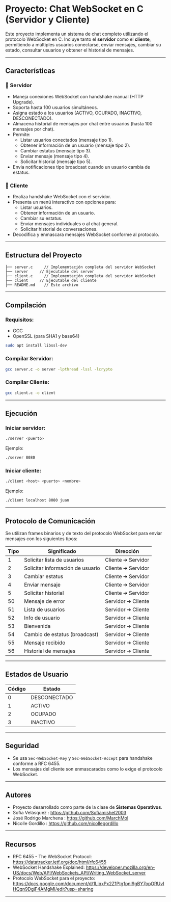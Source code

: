 # Proyecto: Chat WebSocket en C (Servidor y Cliente)

Este proyecto implementa un sistema de chat completo utilizando el protocolo WebSocket en C. Incluye tanto el **servidor** como el **cliente**, permitiendo a múltiples usuarios conectarse, enviar mensajes, cambiar su estado, consultar usuarios y obtener el historial de mensajes.

---

## Características

### 🚀 Servidor
- Maneja conexiones WebSocket con handshake manual (HTTP Upgrade).
- Soporta hasta 100 usuarios simultáneos.
- Asigna estado a los usuarios (ACTIVO, OCUPADO, INACTIVO, DESCONECTADO).
- Almacena historial de mensajes por chat entre usuarios (hasta 100 mensajes por chat).
- Permite:
  - Listar usuarios conectados (mensaje tipo 1).
  - Obtener información de un usuario (mensaje tipo 2).
  - Cambiar estatus (mensaje tipo 3).
  - Enviar mensaje (mensaje tipo 4).
  - Solicitar historial (mensaje tipo 5).
- Envia notificaciones tipo broadcast cuando un usuario cambia de estatus.

### 📲 Cliente
- Realiza handshake WebSocket con el servidor.
- Presenta un menú interactivo con opciones para:
  - Listar usuarios.
  - Obtener información de un usuario.
  - Cambiar su estatus.
  - Enviar mensajes individuales o al chat general.
  - Solicitar historial de conversaciones.
- Decodifica y enmascara mensajes WebSocket conforme al protocolo.

---

## Estructura del Proyecto

```
├── server.c     // Implementación completa del servidor WebSocket
├── server     // Ejecutable del server
├── client.c     // Implementación completa del servidor WebSocket
├── client     // Ejecutable del cliente
├── README.md    // Este archivo
```

---

## Compilación

### Requisitos:
- GCC
- OpenSSL (para SHA1 y base64)

```bash
sudo apt install libssl-dev
```

### Compilar Servidor:
```bash
gcc server.c -o server -lpthread -lssl -lcrypto
```

### Compilar Cliente:
```bash
gcc client.c -o client
```

---

## Ejecución

### Iniciar servidor:
```bash
./server <puerto>
```
Ejemplo:
```bash
./server 8080
```

### Iniciar cliente:
```bash
./client <host> <puerto> <nombre>
```
Ejemplo:
```bash
./client localhost 8080 juan
```

---

## Protocolo de Comunicación

Se utilizan frames binarios y de texto del protocolo WebSocket para enviar mensajes con los siguientes tipos:

| Tipo | Significado                       | Dirección |
|------|-----------------------------------|------------|
| 1    | Solicitar lista de usuarios       | Cliente ➔ Servidor |
| 2    | Solicitar información de usuario  | Cliente ➔ Servidor |
| 3    | Cambiar estatus                   | Cliente ➔ Servidor |
| 4    | Enviar mensaje                    | Cliente ➔ Servidor |
| 5    | Solicitar historial               | Cliente ➔ Servidor |
| 50   | Mensaje de error                  | Servidor ➔ Cliente |
| 51   | Lista de usuarios                 | Servidor ➔ Cliente |
| 52   | Info de usuario                   | Servidor ➔ Cliente |
| 53   | Bienvenida                        | Servidor ➔ Cliente |
| 54   | Cambio de estatus (broadcast)     | Servidor ➔ Cliente |
| 55   | Mensaje recibido                  | Servidor ➔ Cliente |
| 56   | Historial de mensajes             | Servidor ➔ Cliente |

---

## Estados de Usuario

| Código | Estado      |
|--------|-------------|
| 0      | DESCONECTADO |
| 1      | ACTIVO       |
| 2      | OCUPADO      |
| 3      | INACTIVO     |

---

## Seguridad
- Se usa `Sec-WebSocket-Key` y `Sec-WebSocket-Accept` para handshake conforme a RFC 6455.
- Los mensajes del cliente son enmascarados como lo exige el protocolo WebSocket.

---

## Autores
- Proyecto desarrollado como parte de la clase de **Sistemas Operativos**.
- Sofía Velásquez : https://github.com/Sofiamishel2003 
- José Rodrigo Marchena : https://github.com/MarchMol 
- Nicolle Gordillo : https://github.com/nicollegordillo 

---

## Recursos
- RFC 6455 - The WebSocket Protocol: https://datatracker.ietf.org/doc/html/rfc6455
- WebSocket Handshake Explained: https://developer.mozilla.org/en-US/docs/Web/API/WebSockets_API/Writing_WebSocket_server
- Protocolo WebSocket para el proyecto: https://docs.google.com/document/d/1LiqxPx2Z1Ptg1pnI9gBY7opORUvIHQqn9DgjF4AMgMI/edit?usp=sharing 
---

